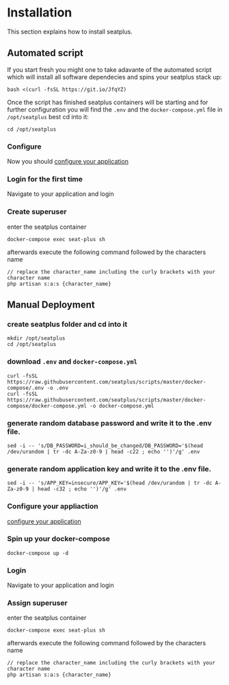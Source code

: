 # Installation

This section explains how to install seatplus.

## Automated script

If you start fresh you might one to take adavante of the automated
script which will install all software dependecies and spins your
seatplus stack up:

``` shell
bash <(curl -fsSL https://git.io/JfqYZ) 
```

Once the script has finished seatplus containers will be starting and
for further configuration you will find the `.env` and the
`docker-compose.yml` file in `/opt/seatplus` best cd into it:

``` shell
cd /opt/seatplus
```
### Configure

Now you should [configure your application](./configure.md)

### Login for the first time

Navigate to your application and login

### Create superuser

enter the seatplus container

``` shell
docker-compose exec seat-plus sh
```

afterwards execute the following command followed by the characters name
``` shell
// replace the character_name including the curly brackets with your character name
php artisan s:a:s {character_name}
```


## Manual Deployment

### create seatplus folder and cd into it

``` shell
mkdir /opt/seatplus 
cd /opt/seatplus
```

### download `.env` and `docker-compose.yml`
``` shell
curl -fsSL https://raw.githubusercontent.com/seatplus/scripts/master/docker-compose/.env -o .env
curl -fsSL https://raw.githubusercontent.com/seatplus/scripts/master/docker-compose/docker-compose.yml -o docker-compose.yml
```

### generate random database password and write it to the .env file.

``` shell
sed -i -- 's/DB_PASSWORD=i_should_be_changed/DB_PASSWORD='$(head /dev/urandom | tr -dc A-Za-z0-9 | head -c22 ; echo '')'/g' .env
```

### generate random application key and write it to the .env file.

``` shell
sed -i -- 's/APP_KEY=insecure/APP_KEY='$(head /dev/urandom | tr -dc A-Za-z0-9 | head -c32 ; echo '')'/g' .env
```

### Configure your appliaction

[configure your application](./configure.md)

### Spin up your docker-compose
``` shell
docker-compose up -d
```

### Login

Navigate to your application and login

### Assign superuser

enter the seatplus container

``` shell
docker-compose exec seat-plus sh
```

afterwards execute the following command followed by the characters name
``` shell
// replace the character_name including the curly brackets with your character name
php artisan s:a:s {character_name}
```

